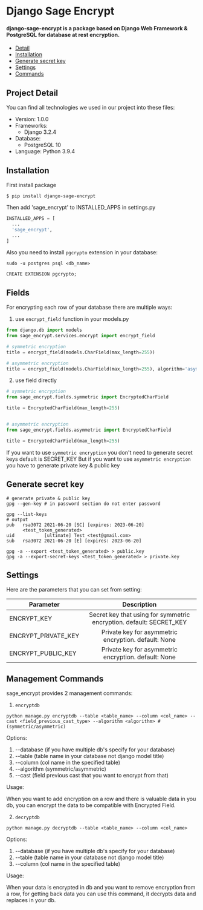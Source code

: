 # Django Sage Encrypt
#### django-sage-encrypt is a package based on Django Web Framework & PostgreSQL for database at rest encryption.

- [Detail](#project-detail)
- [Installation](#installation)
- [Generate secret key](#generate-secret-key)
- [Settings](#settings)
- [Commands](#management-commands)

## Project Detail

You can find all technologies we used in our project into these files:
* Version: 1.0.0
* Frameworks: 
  - Django 3.2.4
* Database:
  - PostgreSQL 10
* Language: Python 3.9.4

## Installation
First install package
```shell
$ pip install django-sage-encrypt
```
Then add 'sage_encrypt' to INSTALLED_APPS in settings.py
```python
INSTALLED_APPS = [
  ...
  'sage_encrypt',
  ...
]
```

Also you need to install `pgcrypto` extension in your database:
```shell
sudo -u postgres psql <db_name>
```
```postgresql
CREATE EXTENSION pgcrypto;
```

## Fields
For encrypting each row of your database there are multiple ways:

1. use `encrypt_field` function in your models.py
```python
from django.db import models
from sage_encrypt.services.encrypt import encrypt_field

# symmetric encryption
title = encrypt_field(models.CharField(max_length=255))

# asymmetric encryption
title = encrypt_field(models.CharField(max_length=255), algorithm='asymmetric')
```

2. use field directly
```python
# symmetric encryption
from sage_encrypt.fields.symmetric import EncryptedCharField

title = EncryptedCharField(max_length=255)


# asymmetric encryption
from sage_encrypt.fields.asymmetric import EncryptedCharField

title = EncryptedCharField(max_length=255)
```

If you want to use `symmetric encryption` you don't need to generate secret keys default is SECRET_KEY
But if you want to use `asymmetric encryption` you have to generate private key & public key

## Generate secret key
```shell
# generate private & public key
gpg --gen-key # in password section do not enter password

gpg --list-keys
# output
pub   rsa3072 2021-06-20 [SC] [expires: 2023-06-20]
      <test_token_generated>
uid           [ultimate] Test <test@gmail.com>
sub   rsa3072 2021-06-20 [E] [expires: 2023-06-20]

gpg -a --export <test_token_generated> > public.key
gpg -a --export-secret-keys <test_token_generated> > private.key
```

## Settings
Here are the parameters that you can set from setting:

| Parameter                     | Description                                                                      |
| ----------------------------- |:--------------------------------------------------------------------------------:|
| ENCRYPT_KEY                   | Secret key that using for symmetric encryption. default: SECRET_KEY              |
| ENCRYPT_PRIVATE_KEY           | Private key for asymmetric encryption. default: None                             |
| ENCRYPT_PUBLIC_KEY            | Private key for asymmetric encryption. default: None                             |

## Management Commands
sage_encrypt provides 2 management commands:

1. `encryptdb`
```shell
python manage.py encryptdb --table <table_name> --column <col_name> --cast <field_previous_cast_type> --algorithm <algorithm> #(symmetric/asymmetric) 
```
Options:
 1. --database (if you have multiple db's specify for your database)
 2. --table (table name in your database not django model title)
 3. --column (col name in the specified table)
 4. --algorithm (symmetric/asymmetric)
 5. --cast (field previous cast that you want to encrypt from that)

Usage:

 When you want to add encryption on a row and there is valuable data in you db, you can encrypt the data to be compatible with Encrypted Field.

2. `decryptdb`
```shell
python manage.py decryptdb --table <table_name> --column <col_name>
```
Options:
 1. --database (if you have multiple db's specify for your database)
 2. --table (table name in your database not django model title)
 3. --column (col name in the specified table)

Usage:

 When your data is encrypted in db and you want to remove encryption from a row, for getting back data you can use this command, it decrypts data and replaces in your db.



